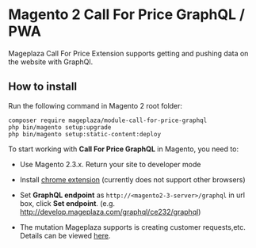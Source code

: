 # Magento 2 Call For Price GraphQL / PWA
Mageplaza Call For Price Extension supports getting and pushing data on the website with GraphQl.

## How to install

Run the following command in Magento 2 root folder:

```
composer require mageplaza/module-call-for-price-graphql
php bin/magento setup:upgrade
php bin/magento setup:static-content:deploy
```
To start working with **Call For Price GraphQL** in Magento, you need to:

- Use Magento 2.3.x. Return your site to developer mode

- Install [chrome extension](https://chrome.google.com/webstore/detail/chromeiql/fkkiamalmpiidkljmicmjfbieiclmeij?hl=en) (currently does not support other browsers)

- Set **GraphQL endpoint** as `http://<magento2-3-server>/graphql` in url box, click **Set endpoint**. (e.g. http://develop.mageplaza.com/graphql/ce232/graphql)

- The mutation Mageplaza supports is creating customer requests,etc. Details can be viewed [here](https://documenter.getpostman.com/view/10589000/SzRxXrG9?version=latest).
